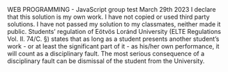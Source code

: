 <Maimona Emanuel Nzinga>
<GAU5OE>    
WEB PROGRAMMING - JavaScript group test
March 29th 2023
I declare that this solution is my own work. I have not copied or used third party solutions. I have not passed my solution to my classmates, neither made it public. 
Students’ regulation of Eötvös Loránd University (ELTE Regulations Vol. II. 74/C. §) states that as long as a student presents another student’s work - or at least the significant part of it - as his/her own performance, it will count as a disciplinary fault. 
The most serious consequence of a disciplinary fault can be dismissal of the student from the University.